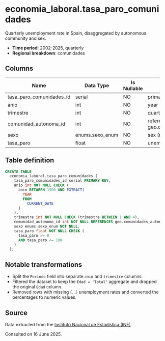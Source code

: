 # economia_laboral.tasa_paro_comunidades

Quarterly unemployment rate in Spain, disaggregated by autonomous community and sex.

- **Time period**: 2002-2025, quarterly
- **Regional breakdown**: comunidades

## Columns

| Name | Data Type | Is Nullable | Description |
| --- | --- | --- | --- |
| tasa_paro_comunidades_id | serial | NO | primary key |
| anio | int | NO | year |
| trimestre | int | NO | quarter number (1-4) |
| comunidad_autonoma_id | int | NO | references geo.comunidades_autonomas |
| sexo | enums.sexo_enum | NO | sex (`Hombre`, `Mujer`, `Total`) |
| tasa_paro | float | NO | unemployment rate (%) |

## Table definition

```sql
CREATE TABLE
  economia_laboral.tasa_paro_comunidades (
    tasa_paro_comunidades_id serial PRIMARY KEY,
    anio int NOT NULL CHECK (
      anio BETWEEN 1900 AND EXTRACT(
        YEAR
        FROM
          CURRENT_DATE
      )
    ),
    trimestre int NOT NULL CHECK (trimestre BETWEEN 1 AND 4),
    comunidad_autonoma_id int NOT NULL REFERENCES geo.comunidades_autonomas (comunidad_autonoma_id),
    sexo enums.sexo_enum NOT NULL,
    tasa_paro float NOT NULL CHECK (
      tasa_paro >= 0
      AND tasa_paro <= 100
    )
  );
```

## Notable transformations

- Split the `Periodo` field into separate `anio` and `trimestre` columns.
- Filtered the dataset to keep the `Edad = 'Total'` aggregate and dropped the original `Edad` column.
- Removed rows with missing (`..`) unemployment rates and converted the percentages to numeric values.
## Source

Data extracted from the <a href="https://www.ine.es/jaxiT3/Tabla.htm?t=65334" target="_blank">Instituto Nacional de Estadística (INE)</a>.

Consulted on 16 June 2025.

